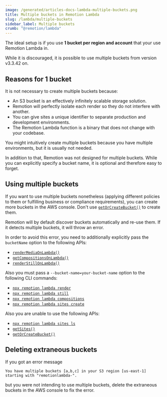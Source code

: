 ```yaml
---
image: /generated/articles-docs-lambda-multiple-buckets.png
title: Multiple buckets in Remotion Lambda
slug: /lambda/multiple-buckets
sidebar_label: Multiple buckets
crumb: "@remotion/lambda"
---
```


The ideal setup is if you use **1 bucket per region and account** that your use Remotion Lambda in.

While it is discouraged, it is possible to use multiple buckets from version v3.3.42 on.

## Reasons for 1 bucket

It is not necessary to create multiple buckets because:

- An S3 bucket is an effectively infinitely scalable storage solution.
- Remotion will perfectly isolate each render so they do not interfere with another.
- You can give sites a unique identifier to separate production and development environments.
- The Remotion Lambda function is a binary that does not change with your codebase.

You might intuitively create multiple buckets because you have multiple environments, but it is usually not needed.

In addition to that, Remotion was not designed for multiple buckets. While you can explicitly specify a bucket name, it is optional and therefore easy to forget.

## Using multiple buckets

If you want to use multiple buckets nonetheless (applying different policies to them or fulfilling business or compliance requirements), you can create more buckets in the AWS console. Don't use [`getOrCreateBucket()`](/docs/lambda/getorcreatebucket) to create them.

Remotion will by default discover buckets automatically and re-use them. If it detects multiple buckets, it will throw an error.

In order to avoid this error, you need to additionally explicitly pass the `bucketName` option to the following APIs:

- [`renderMediaOnLambda()`](/docs/lambda/rendermediaonlambda)
- [`getCompositionsOnLambda()`](/docs/lambda/getcompositionsonlambda)
- [`renderStillOnLambda()`](/docs/lambda/renderstillonlambda)

Also you must pass a `--bucket-name=your-bucket-name` option to the following CLI commands:

- [`npx remotion lambda render`](/docs/lambda/cli/render)
- [`npx remotion lambda still`](/docs/lambda/cli/render)
- [`npx remotion lambda compositions`](/docs/lambda/cli/render)
- [`npx remotion lambda sites create`](/docs/lambda/cli/sites#create)

Also you are unable to use the following APIs:

- [`npx remotion lambda sites ls`](/docs/lambda/cli/sites#ls)
- [`getSites()`](/docs/lambda/getsites)
- [`getOrCreateBucket()`](/docs/lambda/getorcreatebucket)

## Deleting extraneous buckets

If you got an error message

```
You have multiple buckets [a,b,c] in your S3 region [us-east-1] starting with "remotionlambda-".
```

but you were not intending to use multiple buckets, delete the extraneous buckets in the AWS console to fix the error.

